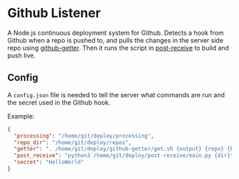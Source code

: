 Github Listener
===============

A Node.js continuous deployment system for Github. Detects a hook from Github when a repo is pushed to, and pulls the changes in the server side repo using [github-getter](http://github.com/itsapi/github-getter). Then it runs the script in [post-receive](http://github.com/itsapi/post-receive) to build and push live.

Config
------

A `config.json` file is needed to tell the server what commands are run and the secret used in the Github hook.

Example:

```json
{
  "processing": "/home/git/deploy/processing",
  "repo_dir": "/home/git/deploy/repos",
  "getter": ". /home/git/deploy/github-getter/get.sh {output} {repo} {branch}",
  "post_receive": "python3 /home/git/deploy/post-receive/main.py {dir}",
  "secret": "HelloWorld"
}
```
